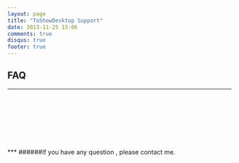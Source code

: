 ```yaml
---
layout: page
title: "ToShowDesktop Support"
date: 2013-11-25 15:06
comments: true
disqus: true
footer: true
---
```

## FAQ
*** 
<br/>
<br/>
<br/>
<br/>
<br/>
<br/> 
<br/>
***
######If you have any question , please contact me.
